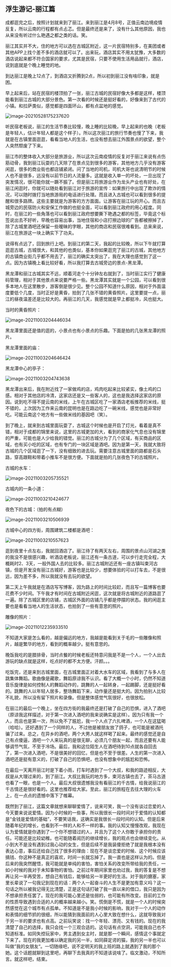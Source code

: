 ## 浮生游记-丽江篇

​	成都逛完之后，按照计划就来到了丽江。来到丽江是4月8号，正值云南边境疫情反复，所以云南的行程都有点忐忑。但是最终还是来了，没有什么其他原因，我也从来没有听过什么艳遇之都之类的话。笑。

​	丽江其实并不大，住的地方可以选在古城区附近，这一片民宿特别多，在美团或者其他APP上找个差不多的酒店就可以了。出来玩，酒店其实不用太犹豫，大多数的酒店说起来都不符合国家的要求，尤其是民宿，只要不使用生活用品就行，酒店，说到底就是个晚上睡觉的地。

​	到达丽江是晚上12点了，到酒店又折腾到2点，所以初到丽江没有啥印象，就是困。

​	早上起来后，站在民宿的楼顶拍了一张，丽江古城的民宿好像大多都是这样，楼顶能看到丽江古城的大部分景色。第一次看的时候还是挺好看的，好像来到了古代的小镇。和拉萨类似，感觉都是四面环山，都有点盆地的感觉。

![image-20210528175237620](https://1162210866.oss-cn-beijing.aliyuncs.com/uPic/image-20210528175237620.png)

​	听民宿老板说，丽江的生活节奏比较慢，晚上睡的比较晚，早上起来的也晚（老板是年轻人，估计年轻人都是这个样子）。所以这次丽江的旅行节奏也慢了下来，我就是在古镇里面逛逛，看看当地人的生活，也没有想去丽江外围景点的欲望，整个人突然颓废了下来。

​	丽江市的整体收入大部分是旅游业，所以这次云南疫情的反复对于丽江来说有点伤筋动骨，我到丽江玩耍的几天除了在景点见到很多的游客，其他地方几乎没有游客闲逛，很多的商业街也都店铺紧闭。问了当地的司机，司机大哥也说清明节的时候人也不是很多，远没有以前节日的人流量多。这就是收入单一的坏处，一旦出现了突发情况，很可能你就一蹶不振了。但是丽江将旅游业作为龙头产业也有好处，在丽江闲逛时，你就可以随处看到丽江对于旅游的宣传：如果旅行中出现了欺诈的情况，可以随时拨打当地旅游局的电话进行处理。而且进入古城也可以看到很多的提醒和很多路牌。这些主要就是为游客的方方面面。让游客在丽江玩的开心。而且古城旁边的民宿防火和安保工作做的也挺全面，可以看到丽江政府的用心程度。同时，在丽江的一些角落也可以看到丽江政府想要撕下艳遇之都的标签，毕竟这个标签说出去不好听，早晚也容易出事，当地住宿和小店打擦边球的广告都被擦掉了，除了古城里酒吧还保留一些暧昧的字眼，其他的商店和民宿很难看到。总来来说，丽江在旅游这一块上确实下了功夫。

​	说得有点远了，回到旅行上吧。到丽江的第二天，我起的比较晚，所以下午就打算逛逛古城，古城很大，和其他的也类似，基本你如果逛完了丽江的古城，其他地方的古镇商业街几乎都不用去了，丽江的确实太突出了，我在大理也感觉到了这一点。因为古镇晚上看比较好看，所以我打算去古城旁边的景点-黑龙潭。

​	黑龙潭和丽江古城其实不远，顺着河走个十分钟左右就到了，当时丽江实行了健康码管理，相对于其他景点来说要严格一些。黑龙潭其实就是一个公园，可以看到很多本地人在这里散步，游客倒是很少见。整个公园不知道什么原因，相对于外面温度要低个几度，当时正好是黄昏，拍到了几张不错的黄昏照片。这里要提一点，丽江的昼夜温差还是比较大的。再丽江的几天，我感觉就是早上都挺冷，风也挺大。

当时的黄昏照片：

![image-20211003204446034](https://1162210866.oss-cn-beijing.aliyuncs.com/uPic/image-20211003204446034.png)

​	黑龙潭里面还是值的逛的，小景点也有小景点的乐趣。下面是拍的几张黑龙潭的照片。

黑龙潭里面的庙：

![image-20211003204646424](https://1162210866.oss-cn-beijing.aliyuncs.com/uPic/image-20211003204646424.png)

黑龙潭中心的亭子：

![image-20211003204743638](https://1162210866.oss-cn-beijing.aliyuncs.com/uPic/image-20211003204743638.png)

​	黑龙潭出来后，我在附近找了一家做鸡的店，鸡肉吃起来比较紧实，像土鸡的口感。相对于其他店的冷清，这家店还是又一些客人的，这也是我选择这家店的原因。说到吃不得不提云南的米线，上午在古城区吃了一家酒店老板推荐的米线，挺不错的，上次因为工作来云南的昆明也是在路边吃了一碗米线，感觉也是非常好吃。可能云南这个地方有一些做米线的基因吧（笑）。

​	到了晚上，就来到古城里面玩耍了，古城这个时候也是开启了灯光，看着是真不错，相对于成都的锦里来说，这里的古城更加的大，看到的商家化气息也没有锦里的严重，可能也是人少给我的错觉。丽江的古城分为了几个区域，有买商品的区域，也有买小吃的区域，也有专门的一块区域是酒吧。因为是第一天，我就大致将古城的几个区域逛了一下，没有细致的进去玩。需要注意古城里面的路都是石头路，穿高跟鞋和带着小推车不是很方便。下面就是拍的几张夜色下的古城照片。

古城的水车：

![image-20211003205735521](https://1162210866.oss-cn-beijing.aliyuncs.com/uPic/image-20211003205735521.png)

古城内的一条小道：

![image-20211003210424677](https://1162210866.oss-cn-beijing.aliyuncs.com/uPic/image-20211003210424677.png)

夜色下的古城：（拍的有点糊）

![image-20211003210506939](https://1162210866.oss-cn-beijing.aliyuncs.com/uPic/image-20211003210506939.png)

古城中心的四方街，周围建筑二楼都是酒吧：

![image-20211003210557623](https://1162210866.oss-cn-beijing.aliyuncs.com/uPic/image-20211003210557623.png)

​	逛到夜里十点左右，我就回酒店了。丽江待了有两天左右，周围的景点山河湖之类的我没不是很感兴趣，听酒店老板说，丽江还有一条古道，可以步行走完全程，大概耗时2、3天，一般外国人去的比较多。丽江古城附近还有一座古镇叫束河古镇，但是开发没有丽江古城好，游客也是比较少，想要体验的可以打车去，不是很远，因为差不多，所以我就没有去玩的欲望。

​	第二天上午我就是在酒店写写博客，因为路上的时间比较赶，而且写一篇博客也要花费不少时间。下午我才有时间在古城附近闲逛，这次就是将古城附近的道路逛了一遍。除了古城区里的店铺，古城区外面的店铺几乎都是停摆的状态。我的闲逛主要也是看看当地人的生活状态，也拍到了一些有意思的照片。

雕像的照片：

![image-20211012235933510](https://1162210866.oss-cn-beijing.aliyuncs.com/uPic/image-20211012235933510.png)

​	不知道大家是怎么看的，越是偏远的地方，我越是能看到关于毛的一些雕像和照片，越是繁华的地方，看到的概率越少。挺有意思的。

​	晚饭我吃的是腊排骨，当时点餐的时候老板还特意问我是不是一个人，一个人出去游玩的缺点就是这样，吃点好的都不太方便。汗颜。。。

​	吃饭完，还是来到古城里面，在古城里面正对着大水车的区域，我看到了与多人在跳集体舞蹈。歌曲像是藏歌，舞蹈原谅我不认识。看了大概一个小时，仍然不知道音乐旋律是如何控制人的舞蹈动作的，跳舞的人一起转身，一起踢脚，还是挺好看的。跳舞的人以年轻人居多，整场舞蹈下来，动作量还是挺大的。因为拍别人比较不礼貌，所以没有留下照片和录像。但是整体感觉气氛很好，也很放松。

​	在丽江的最后一个晚上，坐在四方街的我最终还是打破了自己的恐惧，进入了酒吧（原谅我这样描述，对于第一次进入酒吧的我来说确实是这样）。因为只有我一个人，而且也是第一次，所以免不了尴尬，我一个人点了六扎啤酒，一个人在这猛喝（哈哈）。还好遇到了一个同样的人，不过他是被朋友放了鸽子，也可能是被酒托骗了过来。总之，在异乡的酒吧，两个大男人就这样喝了起来。最终的感觉还是自己有点傻逼，酒吧一个人来玩真的是很无聊，必须几个朋友一起，而且还要有人能够调节气氛，不至于冷场。最后，我和这位陌生人在酒吧待到10点就各自回去了，第一次进入酒吧，不是很美好的回忆，但是也不至于很差。人生的第一次进入酒吧还是挺有意义的，打破了自己的恐惧吧，也没有想象中的尴尬和恐怖。

​	在最后一天离开丽江时是下着小雨，打车时遇到了一个大叔，和我的路迹相反，大叔是从大理过来的，到了丽江。大叔比我玩的地方多，束河古镇也去了，茶马古道也看了一眼，也是一个人。最后大叔很遗憾我没有看丽江的千古情，给我说丽江的千古情还是很好看的。这里也推荐给大家。至此，丽江的旅程在去往大理的火车上，在一点点的遗憾中落下了帷幕。

​	既然到了丽江，这篇文章就想来聊聊爱情了，说来可笑，我一个没有谈过恋爱的人今天要来说说爱情。因为小时候的一些事，所以我很长一段时间对于爱情的认知都是“金钱是爱情的基础”，不要笑话我，这确实是我很长一段时间的认知。但是后来随着年纪的增长，也看到不一样的人和不一样的事。我的认知又慢慢改观，我现在认为爱情就是你遇到了一个你不想错过的人，并且为了这个人你敢于承担你的责任。可能还是比较幼稚。也可能随着阅历的继续增长，我的观点也会继续变化。从小到大不是没有遇到过我心动的女生，但是后续不是我装傻拒绝了就是我根本没有表达心意，事后还给自己找了很多的理由：现在不是谈恋爱的时候、这个时候应该搞钱、你这种不是真正的喜欢，时间一长就忘掉了。我一直也是这样认为的。但是后来的我突然醒悟，我可能就是单纯的害怕，害怕关系的改变所带给我的责任，一如小时候的我对于未知事物的害怕。之前过年期间家里也劝过我，我的答复是不想再让另一半再受苦，想自己有钱后，能够给另一半更好的生活。对于我的搪塞，家里长辈说了一句我记到现在的话：两个人一起奋斗的人生不是更加有意义吗？这一句话之所以被我记得无比清楚，正是这句话打破了我一直以来的借口，我只是因为不想承担责任罢了。现在的我可能心里还是怯弱的，也可能有所改变。目前的工作的性质导致遇到合适的人的概率越来越小。笑。慌倒是不慌，就是一个人的时候突然感觉在这个城市有点孤单。不知道是不是我小时候的影响，我对于一个人的动作和表情的细节抓的很细，所以能猜到我面前的人心里大致在想什么，这就导致我对于另一半的要求也有点高。之前玩笑说：找一个年轻、漂亮、又有钱的。现在的我清楚了自己的选择，我只会找一个三观合适的。这句话有点空洞，可能我自己也不知道标准。如同失控玩家中，男主遇到女主时，就是那一个瞬间，感情这个事就定下来了。现在的我更加难以确定我的另一半，如同薛定谔的猫，我的另一半也可以叫做”我的女朋友“。一切随缘吧，说不定明天的我上班的路上就遇到了我的那个她。这个话题就聊到这里吧，再聊下去我真的不知道该说啥了。临文激动，不知所言。
​	就这样吧，结束。